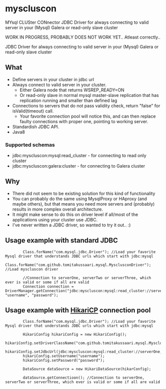myscluscon
==========
MYsql CLUSter CONnector
JDBC Driver for always connecting to valid server in your (Mysql) Galera or read-only slave cluster


WORK IN PROGRESS, PROBABLY DOES NOT WORK YET.. Atleast correctly..

JDBC Driver for always connecting to valid server in your (Mysql) Galera or read-only slave cluster 

##  What
- Define servers in your cluster in jdbc url
- Always connect to valid server in your cluster.
    - Either Galera node that returns WSREP_READY=ON
    - Or read-only slave in normal mysql master-slave replication that has replication running and smaller than defined lag
- Connections to servers that do not pass validity check, return "false" for isValid(timeout) call.
    - Your favorite connection pool will notice this, and can then replace faulty connections with proper one, pointing to working server. 
- Standardish JDBC API.
- Java8

### Supported schemas
- jdbc:myscluscon:mysql:read_cluster - for connecting to read only cluster
- jdbc:myscluscon:galera:cluster - for connecting to Galera cluster
      
## Why
- There did not seem to be existing solution for this kind of functionality
- You can probably do the same using MysqlProxy or HAproxy (and maybe others), but that means you need more servers and (probably) results in more complex overall architecture. 
- It might make sense to do this on driver level if all/most of the applications using your cluster use JDBC.
- I've never written a JDBC driver, so wanted to try it out.. :)      


## Usage example with standard JDBC
        
            Class.forName("com.mysql.jdbc.Driver"); //Load your favorite Mysql driver that understands JDBC urls which start with jdbc:mysql
            Class.forName("com.github.tomitakussaari.mysql.MysclusconDriver"); //Load myscluscon driver
            
            //Connection to serverOne, serverTwo or serverThree, which ever is valid or some if all are valid
            Connection connection = DriverManager.getConnection("jdbc:myscluscon:mysql:read_cluster://serverOne,serverTwo,ServerThree:2134/database", "username", "password");
            

## Usage example with [HikariCP](https://github.com/brettwooldridge/HikariCP) connection pool 
            
            Class.forName("com.mysql.jdbc.Driver"); //Load your favorite Mysql driver that understands JDBC urls which start with jdbc:mysql
             
            HikariConfig hikariConfig = new HikariConfig();
            hikariConfig.setDriverClassName("com.github.tomitakussaari.mysql.MysclusconDriver");
            hikariConfig.setJdbcUrl(jdbc:myscluscon:mysql:read_cluster://serverOne,serverTwo,ServerThree:2134/database);
            hikariConfig.setUsername("username");
            hikariConfig.setPassword("password");
            
            DataSource dataSource = new HikariDataSource(hikarConfig);
            
            dataSource.getConnectioon(); //Connection to serverOne, serverTwo or serverThree, which ever is valid or some if all are valid 
            
